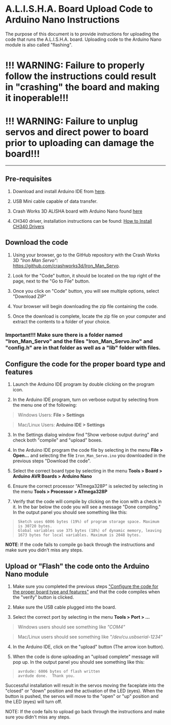 # A.L.I.S.H.A. Board Upload Code to Arduino Nano Instructions

The purpose of this document is to provide instructions for uploading the code that runs the A.L.I.S.H.A. board. Uploading code to the Arduino Nano module is also called "flashing".

# !!! WARNING: Failure to properly follow the instructions could result in "crashing" the board and making it inoperable!!!

# !!! WARNING: Failure to unplug servos and direct power to board prior to uploading can damage the board!!! 

---
## Pre-requisites

1. Download and install Arduino IDE from [here](https://www.arduino.cc/en/software).

2. USB Mini cable capable of data transfer.

3. Crash Works 3D ALISHA board with Arduino Nano found [here](https://www.ebay.com/str/crashworks3d)

4. CH340 driver, installation instructions can be found: [How to Install CH340 Drivers](https://learn.sparkfun.com/tutorials/how-to-install-ch340-drivers/all)

## Download the code

1. Using your browser, go to the GitHub repository with the Crash Works 3D *"Iron Man Servo"*: https://github.com/crashworks3d/Iron_Man_Servo.

2. Look for the "Code" button, it should be located on the top right of the page, next to the "Go to File" button.

3. Once you click on "Code" button, you will see multiple options, select "Download ZIP"

4. Your browser will begin downloading the zip file containing the code.

5. Once the download is complete, locate the zip file on your computer and extract the contents to a folder of your choice.

### Important!!! Make sure there is a folder named "Iron_Man_Servo" and the files "Iron_Man_Servo.ino" and "config.h" are in that folder as well as a "lib" folder with files.

## Configure the code for the proper board type and features

1. Launch the Arduino IDE program by double clicking on the program icon.

2. In the Arduino IDE program, turn on verbose output by selecting from the menu one of the following:

> Windows Users: **File > Settings**

> Mac/Linux Users: **Arduino IDE > Settings**

3. In the Settings dialog window find "Show verbose output during" and check both "compile" and "upload" boxes.

4. In the Arduino IDE program the code file by selecting in the menu **File > Open...** and selecting the file `Iron_Man_Servo.ino` you downloaded in the previous steps "Download the code".

5. Select the correct board type by selecting in the menu **Tools > Board > Arduino AVR Boards > Arduino Nano**

6. Ensure the correct processor "ATmega328P" is selected by selecting in the menu **Tools > Processor > ATmega328P**

7. Verify that the code will compile by clicking on the icon with a check in it.  In the bar below the code you will see a message "Done compiling."  In the output panel you should see something like this:

>```
>Sketch uses 6006 bytes (19%) of program storage space. Maximum is 30720 bytes.
>Global variables use 375 bytes (18%) of dynamic memory, leaving 1673 bytes for local variables. Maximum is 2048 bytes.
>```

**NOTE**: If the code fails to compile go back through the instructions and make sure you didn't miss any steps.

## Upload or "Flash" the code onto the Arduino Nano module

1. Make sure you completed the previous steps ["Configure the code for the proper board type and features"](#configure-the-code-for-the-proper-board-type-and-features-configure) and that the code compiles when the "verify" button is clicked.

2. Make sure the USB cable plugged into the board.

3. Select the correct port by selecting in the menu **Tools > Port > ...**

>Windows users should see something like *"COM4"*

>Mac/Linux users should see something like *"/dev/cu.usbserial-1234"*

4. In the Arduino IDE, click on the "upload" button (The arrow icon button).

5. When the code is done uploading an "upload complete" message will pop up. In the output panel you should see something like this:

>```
>avrdude: 6006 bytes of flash written
>avrdude done.  Thank you.
>```

Successful installation will result in the servos moving the faceplate into the "closed" or "down" position and the activation of the LED (eyes).  When the button is pushed, the servos will move to the "open" or "up" position and the LED (eyes) will turn off.

NOTE: If the code fails to upload go back through the instructions and make sure you didn't miss any steps.
